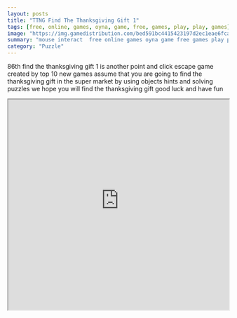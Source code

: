 ```yaml
---
layout: posts
title: "TTNG Find The Thanksgiving Gift 1"
tags: [free, online, games, oyna, game, free, games, play, play, games]
image: "https://img.gamedistribution.com/bed591bc4415423197d2ec1eae6fca8e.jpg"
summary: "mouse interact  free online games oyna game free games play play games"
category: "Puzzle"
---
```


86th find the thanksgiving gift 1 is another point and click escape game created by top 10 new games assume that you are going to find the thanksgiving gift in the super market by using objects hints and solving puzzles we hope you will find the thanksgiving gift good luck and have fun

<iframe width="100%" height="480px;" src="https://flash.gamedistribution.com?game=bed591bc4415423197d2ec1eae6fca8e"></iframe>